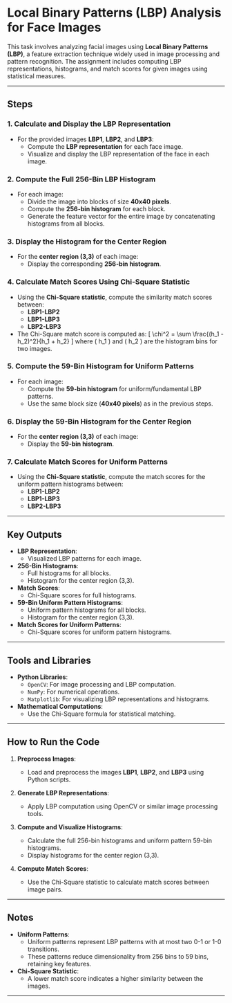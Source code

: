 # Local Binary Patterns (LBP) Analysis for Face Images

This task involves analyzing facial images using **Local Binary Patterns (LBP)**, a feature extraction technique widely used in image processing and pattern recognition. The assignment includes computing LBP representations, histograms, and match scores for given images using statistical measures.

---

## Steps 

### 1. **Calculate and Display the LBP Representation**
   - For the provided images **LBP1**, **LBP2**, and **LBP3**:
     - Compute the **LBP representation** for each face image.
     - Visualize and display the LBP representation of the face in each image.

### 2. **Compute the Full 256-Bin LBP Histogram**
   - For each image:
     - Divide the image into blocks of size **40x40 pixels**.
     - Compute the **256-bin histogram** for each block.
     - Generate the feature vector for the entire image by concatenating histograms from all blocks.

### 3. **Display the Histogram for the Center Region**
   - For the **center region (3,3)** of each image:
     - Display the corresponding **256-bin histogram**.

### 4. **Calculate Match Scores Using Chi-Square Statistic**
   - Using the **Chi-Square statistic**, compute the similarity match scores between:
     - **LBP1-LBP2**
     - **LBP1-LBP3**
     - **LBP2-LBP3**
   - The Chi-Square match score is computed as:
     \[
     \chi^2 = \sum \frac{(h_1 - h_2)^2}{h_1 + h_2}
     \]
     where \( h_1 \) and \( h_2 \) are the histogram bins for two images.

### 5. **Compute the 59-Bin Histogram for Uniform Patterns**
   - For each image:
     - Compute the **59-bin histogram** for uniform/fundamental LBP patterns.
     - Use the same block size (**40x40 pixels**) as in the previous steps.

### 6. **Display the 59-Bin Histogram for the Center Region**
   - For the **center region (3,3)** of each image:
     - Display the **59-bin histogram**.

### 7. **Calculate Match Scores for Uniform Patterns**
   - Using the **Chi-Square statistic**, compute the match scores for the uniform pattern histograms between:
     - **LBP1-LBP2**
     - **LBP1-LBP3**
     - **LBP2-LBP3**

---

## Key Outputs

- **LBP Representation**:
  - Visualized LBP patterns for each image.
- **256-Bin Histograms**:
  - Full histograms for all blocks.
  - Histogram for the center region (3,3).
- **Match Scores**:
  - Chi-Square scores for full histograms.
- **59-Bin Uniform Pattern Histograms**:
  - Uniform pattern histograms for all blocks.
  - Histogram for the center region (3,3).
- **Match Scores for Uniform Patterns**:
  - Chi-Square scores for uniform pattern histograms.

---

## Tools and Libraries

- **Python Libraries**:
  - `OpenCV`: For image processing and LBP computation.
  - `NumPy`: For numerical operations.
  - `Matplotlib`: For visualizing LBP representations and histograms.
- **Mathematical Computations**:
  - Use the Chi-Square formula for statistical matching.

---

## How to Run the Code

1. **Preprocess Images**:
   - Load and preprocess the images **LBP1**, **LBP2**, and **LBP3** using Python scripts.

2. **Generate LBP Representations**:
   - Apply LBP computation using OpenCV or similar image processing tools.

3. **Compute and Visualize Histograms**:
   - Calculate the full 256-bin histograms and uniform pattern 59-bin histograms.
   - Display histograms for the center region (3,3).

4. **Compute Match Scores**:
   - Use the Chi-Square statistic to calculate match scores between image pairs.

---

## Notes

- **Uniform Patterns**:
  - Uniform patterns represent LBP patterns with at most two 0-1 or 1-0 transitions.
  - These patterns reduce dimensionality from 256 bins to 59 bins, retaining key features.
- **Chi-Square Statistic**:
  - A lower match score indicates a higher similarity between the images.

---


